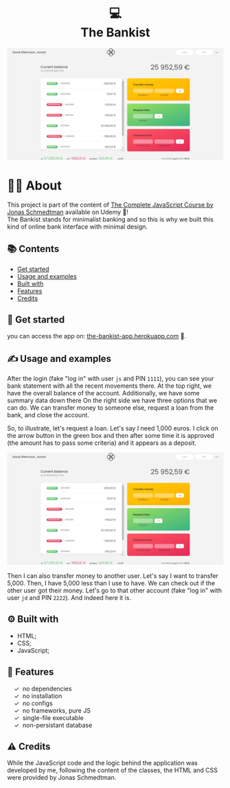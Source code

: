<h1 align="center">
  💻<br> The Bankist
</h1>


<p align="center">
  <img src="./img/1 screen.jpg" alt="Size Limit CLI" width="738">
</p>

# 👨‍💻 About

This project is part of the content of <a href="https://www.udemy.com/course/the-complete-javascript-course/" target="_blank">The Complete JavaScript Course by Jonas Schmedtman</a> available on Udemy 🔔! 
<br> The Bankist stands for minimalist banking and so this is why we built this kind of online bank interface with minimal design.

## 📚 Contents

- [Get started](#-get-started)
- [Usage and examples](#-usage-and-examples)
- [Built with](#-built-with)
- [Features](#-features)
- [Credits](#-credits)

## 🚀 Get started

you can access the app on: [the-bankist-app.herokuapp.com](https://the-bankist-app.herokuapp.com/) 🚙. <br>


## ✍️ Usage and examples

After the login (fake "log in" with user `js` and PIN `1111`), you can see your bank statement with all the recent movements there. At the top right, we have the overall balance of the account. Additionally, we have some summary data down there On the right side we have three options that we can do. We can transfer money to someone else, request a loan from the bank, and close the account.


So, to illustrate, let's request a loan. Let's say I need 1,000 euros. I click on the arrow button in the green box and then after some time it is approved (the amount has to pass some criteria) and it appears as a deposit.

<p align="center">
  <img src="./img/1 screen.jpg" alt="Size Limit CLI" width="738">
</p>

Then I can also transfer money to another user. Let's say I want to transfer 5,000. Then, I have 5,000 less than I use to have.
We can check out if the other user got their money.
Let's go to that other account (fake "log in" with user `jd` and PIN `2222`). And indeed here it is.



## ⚙️ Built with

- HTML;
- CSS;
- JavaScript;

## 🌟 Features

&nbsp;&nbsp;&nbsp;&nbsp;&check;&nbsp;&nbsp;no dependencies<br>
&nbsp;&nbsp;&nbsp;&nbsp;&check;&nbsp;&nbsp;no installation<br>
&nbsp;&nbsp;&nbsp;&nbsp;&check;&nbsp;&nbsp;no configs<br>
&nbsp;&nbsp;&nbsp;&nbsp;&check;&nbsp;&nbsp;no frameworks, pure JS<br>
&nbsp;&nbsp;&nbsp;&nbsp;&check;&nbsp;&nbsp;single-file executable<br>
&nbsp;&nbsp;&nbsp;&nbsp;&check;&nbsp;&nbsp;non-persistant database<br>

## ⚠️ Credits

While the JavaScript code and the logic behind the application was developed by me, following the content of the classes, the HTML and CSS were provided by Jonas Schmedtman.

